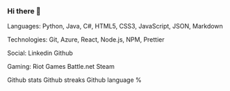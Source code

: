 ### Hi there 👋

Languages:
Python, Java, C#, HTML5, CSS3, JavaScript, JSON, Markdown

Technologies:
Git, Azure, React, Node.js, NPM, Prettier

Social:
Linkedin
Github


Gaming:
Riot Games
Battle.net
Steam

Github stats
Github streaks
Github language %

